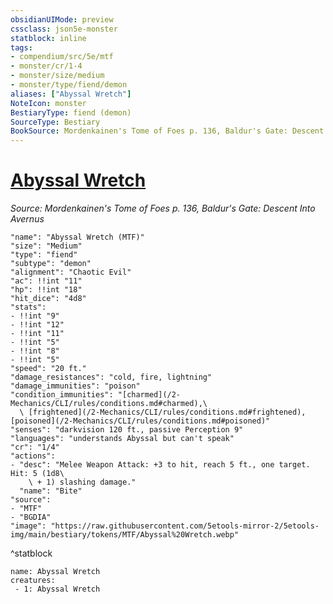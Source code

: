 ```yaml
---
obsidianUIMode: preview
cssclass: json5e-monster
statblock: inline
tags:
- compendium/src/5e/mtf
- monster/cr/1-4
- monster/size/medium
- monster/type/fiend/demon
aliases: ["Abyssal Wretch"]
NoteIcon: monster
BestiaryType: fiend (demon)
SourceType: Bestiary
BookSource: Mordenkainen's Tome of Foes p. 136, Baldur's Gate: Descent Into Avernus
---
```

# [Abyssal Wretch](2-Mechanics\CLI\bestiary\fiend/abyssal-wretch-mtf.md)
*Source: Mordenkainen's Tome of Foes p. 136, Baldur's Gate: Descent Into Avernus*  

```statblock
"name": "Abyssal Wretch (MTF)"
"size": "Medium"
"type": "fiend"
"subtype": "demon"
"alignment": "Chaotic Evil"
"ac": !!int "11"
"hp": !!int "18"
"hit_dice": "4d8"
"stats":
- !!int "9"
- !!int "12"
- !!int "11"
- !!int "5"
- !!int "8"
- !!int "5"
"speed": "20 ft."
"damage_resistances": "cold, fire, lightning"
"damage_immunities": "poison"
"condition_immunities": "[charmed](/2-Mechanics/CLI/rules/conditions.md#charmed),\
  \ [frightened](/2-Mechanics/CLI/rules/conditions.md#frightened), [poisoned](/2-Mechanics/CLI/rules/conditions.md#poisoned)"
"senses": "darkvision 120 ft., passive Perception 9"
"languages": "understands Abyssal but can't speak"
"cr": "1/4"
"actions":
- "desc": "Melee Weapon Attack: +3 to hit, reach 5 ft., one target. Hit: 5 (1d8\
    \ + 1) slashing damage."
  "name": "Bite"
"source":
- "MTF"
- "BGDIA"
"image": "https://raw.githubusercontent.com/5etools-mirror-2/5etools-img/main/bestiary/tokens/MTF/Abyssal%20Wretch.webp"
```
^statblock

```encounter-table
name: Abyssal Wretch
creatures:
 - 1: Abyssal Wretch
```